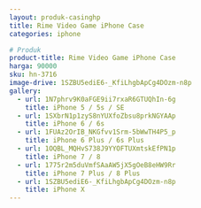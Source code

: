 ```yaml
---
layout: produk-casinghp
title: Rime Video Game iPhone Case
categories: iphone

# Produk
product-title: Rime Video Game iPhone Case
harga: 90000
sku: hn-3716
image-drive: 1SZBU5ediE6-_KfiLhgbApCg4DOzm-n8p
gallery:
  - url: 1N7phrv9K0aFGE9ii7rxaR6GTUQhIn-6g
    title: iPhone 5 / 5s / SE
  - url: 1SXbrN1p1zyS8nYUXfoZbsu8prkNGYAAp
    title: iPhone 6 / 6s
  - url: 1FUAz2OrIB_NKGfvv1Srm-5bWwTH4P5_p
    title: iPhone 6 Plus / 6s Plus
  - url: 1OQBL_MQHvS738J9YYOFTUXmtskEfPN1p
    title: iPhone 7 / 8
  - url: 1775r2m5duVmfSAaAW5jX5gOeB8eHW9Rr
    title: iPhone 7 Plus / 8 Plus
  - url: 1SZBU5ediE6-_KfiLhgbApCg4DOzm-n8p
    title: iPhone X
---
```

